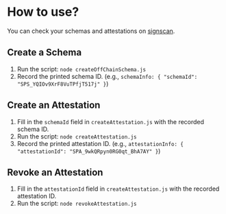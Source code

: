 # How to use?

You can check your schemas and attestations on [signscan](https://scan.sign.global/).

## Create a Schema

1. Run the script: `node createOffChainSchema.js`
2. Record the printed schema ID. (e.g., `schemaInfo: { "schemaId": "SPS_YQIOv9XrF8VuTPfjT517j" }`)

## Create an Attestation

1. Fill in the `schemaId` field in `createAttestation.js` with the recorded schema ID.
2. Run the script: `node createAttestation.js`
3. Record the printed attestation ID. (e.g., `attestationInfo: { "attestationId": "SPA_9wkQRpyn0RG0qt_BhA7AY" }`)

## Revoke an Attestation
1. Fill in the `attestationId` field in `createAttestation.js` with the recorded attestation ID.
2. Run the script: `node revokeAttestation.js`